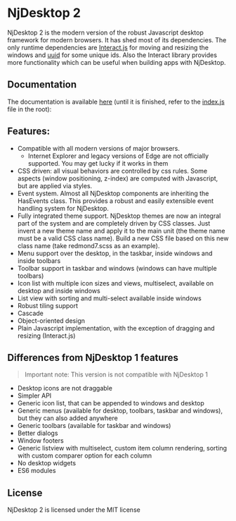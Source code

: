 # NjDesktop 2

NjDesktop 2 is the modern version of the robust Javascript desktop framework for modern browsers. It has shed most of its dependencies. The only runtime dependencies are [Interact.js](https://github.com/taye/interact.js/) for moving and resizing the windows and [uuid](https://github.com/uuidjs/uuid) for some unique ids. Also the Interact library provides more functionality which can be useful when building apps with NjDesktop.

## Documentation

The documentation is available [here](./docs/index.md) (until it is finished, refer to the [index.js](./index.js) file in the root): 


## Features:

- Compatible with all modern versions of major browsers.
  - Internet Explorer and legacy versions of Edge are not officially supported. You may get lucky if it works in them
- CSS driven: all visual behaviors are controlled by css rules. Some aspects (window positioning, z-index) are computed with Javascript, but are applied via styles.
- Event system. Almost all NjDesktop components are inheriting the HasEvents class. This provides a robust and easily extensible event handling system for NjDesktop.
- Fully integrated theme support. NjDesktop themes are now an integral part of the system and are completely driven by CSS classes. Just invent a new theme name and apply it to the main unit (the theme name must be a valid CSS class name). Build a new CSS file based on this new class name (take redmond7.scss as an example).
- Menu support over the desktop, in the taskbar, inside windows and inside toolbars
- Toolbar support in taskbar and windows (windows can have multiple toolbars)
- Icon list with multiple icon sizes and views, multiselect, available on desktop and inside windows
- List view with sorting and multi-select available inside windows
- Robust tiling support
- Cascade
- Object-oriented design
- Plain Javascript implementation, with the exception of dragging and resizing (Interact.js)

## Differences from NjDesktop 1 features

> Important note: This version is not compatible with NjDesktop 1

- Desktop icons are not draggable
- Simpler API
- Generic icon list, that can be appended to windows and desktop
- Generic menus (available for desktop, toolbars, taskbar and windows), but they can also added anywhere 
- Generic toolbars (available for taskbar and windows)
- Better dialogs
- Window footers
- Generic listview with multiselect, custom item column rendering, sorting with custom comparer option for each column
- No desktop widgets
- ES6 modules

## License

NjDesktop 2 is licensed under the MIT license